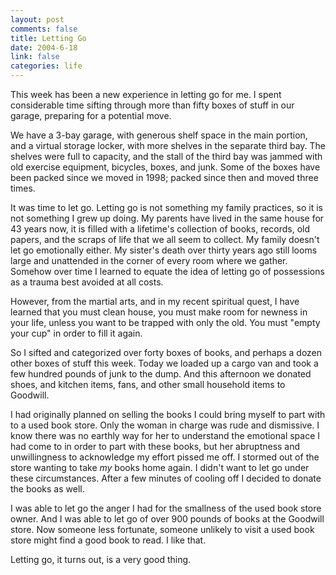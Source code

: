 ```yaml
--- 
layout: post
comments: false
title: Letting Go
date: 2004-6-18
link: false
categories: life
---
```

This week has been a new experience in letting go for me. I spent considerable time sifting through more than fifty boxes of stuff in our garage, preparing for a potential move.

We have a 3-bay garage, with generous shelf space in the main portion, and a virtual storage locker, with more shelves in the separate third bay. The shelves were full to capacity, and the stall of the third bay was jammed with old exercise equipment, bicycles, boxes, and junk. Some of the boxes have been packed since we moved in 1998; packed since then and moved three times.

It was time to let go. Letting go is not something my family practices, so it is not something I grew up doing. My parents have lived in the same house for 43 years now, it is filled with a lifetime's collection of books, records, old papers, and the scraps of life that we all seem to collect. My family doesn't let go emotionally either. My sister's death over thirty years ago still looms large and unattended in the corner of every room where we gather. Somehow over time I learned to equate the idea of letting go of possessions as a trauma best avoided at all costs.

However, from the martial arts, and in my recent spiritual quest, I have learned that you must clean house, you must make room for newness in your life, unless you want to be trapped with only the old. You must "empty your cup" in order to fill it again.

So I sifted and categorized over forty boxes of books, and perhaps a dozen other boxes of stuff this week. Today we loaded up a cargo van and took a few hundred pounds of junk to the dump. And this afternoon we donated shoes, and kitchen items, fans, and other small household items to Goodwill.

I had originally planned on selling the books I could bring myself to part with to a used book store. Only the woman in charge was rude and dismissive. I know there was no earthly way for her to understand the emotional space I had come to in order to part with these books, but her abruptness and unwillingness to acknowledge my effort pissed me off. I stormed out of the store wanting to take <em>my</em> books home again. I didn't want to let go under these circumstances. After a few minutes of cooling off I decided to donate the books as well.

I was able to let go the anger I had for the smallness of the used book store owner. And I was able to let go of over 900 pounds of books at the Goodwill store. Now someone less fortunate, someone unlikely to visit a used book store might find a good book to read. I like that.

Letting go, it turns out, is a very good thing.
